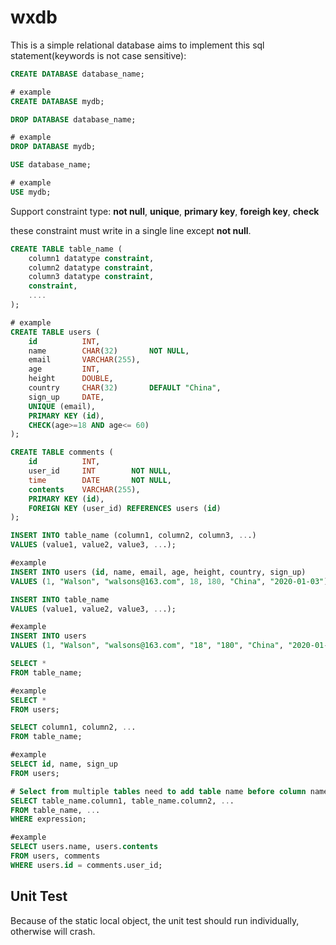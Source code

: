 # wxdb

This is a simple relational database aims to implement this sql statement(keywords is not case sensitive):

```sql
CREATE DATABASE database_name;

# example
CREATE DATABASE mydb;
```

```sql
DROP DATABASE database_name;

# example
DROP DATABASE mydb;
```

```sql
USE database_name;

# example
USE mydb;
```

Support constraint type: **not null**, **unique**, **primary key**, **foreigh key**, **check** 

these constraint must write in a single line except **not null**.

```sql
CREATE TABLE table_name (
    column1 datatype constraint,
    column2 datatype constraint,
    column3 datatype constraint,
    constraint,
    ....
);

# example
CREATE TABLE users (
    id          INT,            
    name        CHAR(32)       NOT NULL,
    email       VARCHAR(255),
    age         INT,
    height      DOUBLE,
    country     CHAR(32)       DEFAULT "China",
    sign_up     DATE,
    UNIQUE (email),
    PRIMARY KEY (id),
    CHECK(age>=18 AND age<= 60)
);

CREATE TABLE comments (
    id          INT,
    user_id     INT        NOT NULL, 
    time        DATE       NOT NULL,
    contents    VARCHAR(255),
    PRIMARY KEY (id),
    FOREIGN KEY (user_id) REFERENCES users (id)
);
```

```sql
INSERT INTO table_name (column1, column2, column3, ...)
VALUES (value1, value2, value3, ...);

#example
INSERT INTO users (id, name, email, age, height, country, sign_up)
VALUES (1, "Walson", "walsons@163.com", 18, 180, "China", "2020-01-03");

INSERT INTO table_name
VALUES (value1, value2, value3, ...);

#example
INSERT INTO users
VALUES (1, "Walson", "walsons@163.com", "18", "180", "China", "2020-01-03");
```

```sql
SELECT *
FROM table_name;

#example
SELECT *
FROM users;

SELECT column1, column2, ...
FROM table_name;

#example
SELECT id, name, sign_up
FROM users;

# Select from multiple tables need to add table name before column name
SELECT table_name.column1, table_name.column2, ...
FROM table_name, ...
WHERE expression;

#example
SELECT users.name, users.contents
FROM users, comments
WHERE users.id = comments.user_id;

```

## Unit Test
Because of the static local object, the unit test should run individually, otherwise will crash.